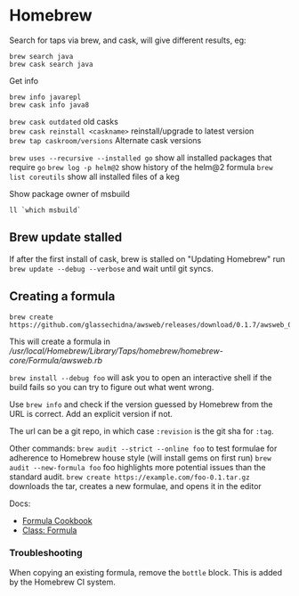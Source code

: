# Homebrew

Search for taps via brew, and cask, will give different results, eg:

```
brew search java
brew cask search java
```

Get info

```
brew info javarepl
brew cask info java8
```

`brew cask outdated` old casks  
`brew cask reinstall <caskname>` reinstall/upgrade to latest version  
`brew tap caskroom/versions` Alternate cask versions

`brew uses --recursive --installed go` show all installed packages that require `go`
`brew log -p helm@2` show history of the helm@2 formula
`brew list coreutils` show all installed files of a keg

Show package owner of msbuild

```
ll `which msbuild`
```

## Brew update stalled

If after the first install of cask, brew is stalled on "Updating Homebrew" run `brew update --debug --verbose` and wait until git syncs.

## Creating a formula

```
brew create https://github.com/glassechidna/awsweb/releases/download/0.1.7/awsweb_0.1.7_Darwin_x86_64.tar.gz
```

This will create a formula in _/usr/local/Homebrew/Library/Taps/homebrew/homebrew-core/Formula/awsweb.rb_

`brew install --debug foo` will ask you to open an interactive shell if the build fails so you can try to figure out what went wrong.

Use `brew info` and check if the version guessed by Homebrew from the URL is correct. Add an explicit version if not.

The url can be a git repo, in which case `:revision` is the git sha for `:tag`.

Other commands:
`brew audit --strict --online foo` to test formulae for adherence to Homebrew house style (will install gems on first run)
`brew audit --new-formula foo` foo highlights more potential issues than the standard audit.
`brew create https://example.com/foo-0.1.tar.gz` downloads the tar, creates a new formulae, and opens it in the editor

Docs:

- [Formula Cookbook](https://docs.brew.sh/Formula-Cookbook)
- [Class: Formula](https://www.rubydoc.info/github/Homebrew/brew/master/Formula)

### Troubleshooting

When copying an existing formula, remove the `bottle` block. This is added by the Homebrew CI system.
